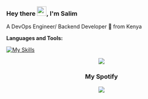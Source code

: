 ### Hey there <img src="https://media.giphy.com/media/hvRJCLFzcasrR4ia7z/giphy.gif" width="25px">, I'm Salim

A DevOps Engineer/ Backend Developer 🚀 from Kenya

**Languages and Tools:**


[![My Skills](https://skills.thijs.gg/icons?i=react,ruby,rails,postgres,js,docker,jenkins)](https://skills.thijs.gg)

<div align=center >
<img src="https://readme-typing-svg.herokuapp.com?font=Pacifico&size=25&color=FFFFFF&center=true&lines=Hey+👋%2C+I'm+Salim+Mwatsefu.;Full+Stack+Web+Developer;."
/>
  
### My Spotify
<p>
  <a href="https://spotify-github-profile.vercel.app/api/view?uid=tkodyqapd40c3d0tfoadra67i&redirect=true">
    <img src="https://spotify-github-profile.vercel.app/api/view?uid=tkodyqapd40c3d0tfoadra67i&cover_image=true&theme=novatorem&bar_color=53b14f&bar_color_cover=false"/>
  </a>
  </p>
  </div>
